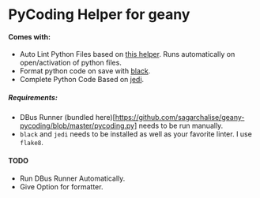 # PyCoding Helper for geany


#### Comes with:

 * Auto Lint Python Files based on [this helper](https://wiki.geany.org/howtos/check_python_code). Runs automatically on open/activation of python files.
 * Format python code on save with [black](https://black.readthedocs.io/en/stable/).
 * Complete Python Code Based on [jedi](https://jedi.readthedocs.io/en/latest/).
 
 
 ##### Requirements:
 
 * DBus Runner (bundled here)[https://github.com/sagarchalise/geany-pycoding/blob/master/pycoding.py] needs to be run manually.
 * `black` and `jedi` needs to be installed as well as your favorite linter. I use `flake8`.
 
 
#### TODO

* Run DBus Runner Automatically.
* Give Option for formatter.

